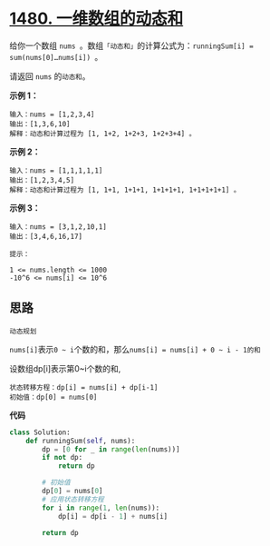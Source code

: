 # [1480. 一维数组的动态和](https://leetcode-cn.com/problems/running-sum-of-1d-array/)

给你一个数组 `nums `。数组`「动态和」`的计算公式为：`runningSum[i] = sum(nums[0]…nums[i]) `。

请返回 `nums` 的`动态和`。

**示例 1：**

```
输入：nums = [1,2,3,4]
输出：[1,3,6,10]
解释：动态和计算过程为 [1, 1+2, 1+2+3, 1+2+3+4] 。
```

**示例 2：**

```
输入：nums = [1,1,1,1,1]
输出：[1,2,3,4,5]
解释：动态和计算过程为 [1, 1+1, 1+1+1, 1+1+1+1, 1+1+1+1+1] 。
```

**示例 3：**

```
输入：nums = [3,1,2,10,1]
输出：[3,4,6,16,17]
```

```
提示：

1 <= nums.length <= 1000
-10^6 <= nums[i] <= 10^6
```



## 思路

```
动态规划
```

`nums[i]`表示`0 ~ i`个数的和，那么`nums[i] = nums[i] + 0 ~ i - 1的和`

设数组dp[i]表示第0~i个数的和, 

```
状态转移方程：dp[i] = nums[i] + dp[i-1]
初始值：dp[0] = nums[0]
```

**代码**

```python
class Solution:
    def runningSum(self, nums):
        dp = [0 for _ in range(len(nums))]
        if not dp:
            return dp

        # 初始值
        dp[0] = nums[0]
        # 应用状态转移方程
        for i in range(1, len(nums)):
            dp[i] = dp[i - 1] + nums[i]

        return dp
```

